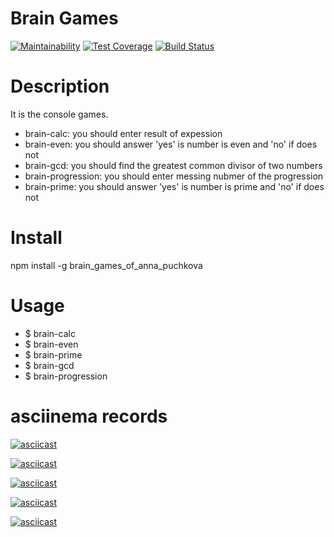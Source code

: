 # Brain Games

[![Maintainability](https://api.codeclimate.com/v1/badges/0ba24ff7dd676bab81a7/maintainability)](https://codeclimate.com/github/annapuchkova/frontend-project-lvl1/maintainability) [![Test Coverage](https://api.codeclimate.com/v1/badges/0ba24ff7dd676bab81a7/test_coverage)](https://codeclimate.com/github/annapuchkova/frontend-project-lvl1/test_coverage) [![Build Status](https://travis-ci.org/annapuchkova/frontend-project-lvl1.svg?branch=master)](https://travis-ci.org/annapuchkova/frontend-project-lvl1)

# Description

It is the console games.
- brain-calc: you should enter result of expession
- brain-even: you should answer 'yes' is number is even and 'no' if does not
- brain-gcd: you should find the greatest common divisor of two numbers
- brain-progression: you should enter messing nubmer of the progression
- brain-prime: you should answer 'yes' is number is prime and 'no' if does not

# Install

npm install -g brain_games_of_anna_puchkova

# Usage

- $ brain-calc
- $ brain-even
- $ brain-prime
- $ brain-gcd
- $ brain-progression


# asciinema records
[![asciicast](https://asciinema.org/a/vml2T3H8LZy6CJQQYNKpAmpX7.svg)](https://asciinema.org/a/vml2T3H8LZy6CJQQYNKpAmpX7)

[![asciicast](https://asciinema.org/a/u1nxPXavkVaDIvY43GxqqQNWN.svg)](https://asciinema.org/a/u1nxPXavkVaDIvY43GxqqQNWN)

[![asciicast](https://asciinema.org/a/BwzhOAi9H3XPUo424CQDsuhwr.svg)](https://asciinema.org/a/BwzhOAi9H3XPUo424CQDsuhwr)

[![asciicast](https://asciinema.org/a/QOcX2yomynRPOOFnJ0if8nrNK.svg)](https://asciinema.org/a/QOcX2yomynRPOOFnJ0if8nrNK)

[![asciicast](https://asciinema.org/a/xhrtippEzzVLililUd3Fh68h2.svg)](https://asciinema.org/a/xhrtippEzzVLililUd3Fh68h2)